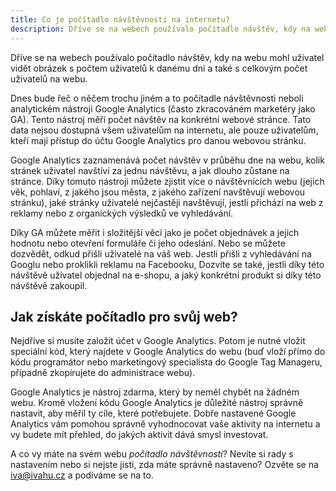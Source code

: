 ```yaml
---
title: Co je počítadlo návštěvnosti na internetu?
description: Dříve se na webech používalo počítadlo návštěv, kdy na webu mohl uživatel vidět obrázek s počtem uživatelů k danému dni a také s celkovým počet uživatelů na webu. 
---
```


Dříve se na webech používalo počítadlo návštěv, kdy na webu mohl uživatel vidět obrázek s počtem uživatelů k danému dni a také s celkovým počet uživatelů na webu.

Dnes bude řeč o něčem trochu jiném a to počítadle návštěvnosti neboli analytickém nástroji Google Analytics (často zkracováném marketéry jako GA). Tento nástroj měří počet návštěv na konkrétní webové stránce. Tato data nejsou dostupná všem uživatelům na internetu, ale pouze uživatelům, kteří mají přístup do účtu Google Analytics pro danou webovou stránku. 

Google Analytics zaznamenává počet návštěv v průběhu dne na webu, kolik stránek uživatel navštíví za jednu návštěvu, a jak dlouho zůstane na stránce. Díky tomuto nástroji můžete zjistit více o návštěvnících webu (jejich věk, pohlaví, z jakého jsou města, z jakého zařízení navštěvují webovou stránku), jaké stránky uživatelé nejčastěji navštěvují, jestli přichází na web z reklamy nebo z organických výsledků ve vyhledávání.

Díky GA můžete měřit i složitější věci jako je počet objednávek a jejich hodnotu nebo otevření formuláře či jeho odeslání. Nebo se můžete dozvědět, odkud přišli uživatelé na váš web. Jestli přišli z vyhledávání na Googlu nebo proklikli reklamu na Facebooku, Dozvíte se také, jestli díky této návštěvě uživatel objednal na e-shopu, a jaký konkrétní produkt si díky této návštěvě zakoupil. 

## Jak získáte počítadlo pro svůj web?

Nejdříve si musíte založit účet v Google Analytics. Potom je nutné vložit speciální kód, který najdete v Google Analytics do webu (buď vloží přímo do kódu programátor nebo marketingový specialista do Google Tag Manageru, případně zkopírujete do administrace webu).

Google Analytics je nástroj zdarma, který by neměl chybět na žádném webu. Kromě vložení kódu Google Analytics je důležité nástroj správně nastavit, aby měřil ty cíle, které potřebujete.
Dobře nastavené Google Analytics vám pomohou správně vyhodnocovat vaše aktivity na internetu a vy budete mít přehled, do jakých aktivit dává smysl investovat.

A co vy máte na svém webu *počítadlo návštěvnosti*? Nevíte si rady s nastavením nebo si nejste jisti, zda máte správně nastaveno? Ozvěte se na iva@ivahu.cz a podíváme se na to. 
